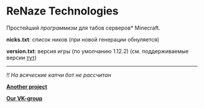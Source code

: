 # ReNaze Technologies
Простейший *программизм* для табов серверов* Minecraft.

**nicks.txt**: список ников (при новой генерации обнуляется)

**version.txt**: версия игры (по умолчанию 1.12.2) (см. поддерживаемые версии [тут](https://github.com/PrismarineJS/mineflayer))

---

*!! На всяческие капчи бот не рассчитан*

[**Another project**](https://github.com/FluffyTale/minecorpfarmer)

[**Our VK-group**](https://vk.com/renaze)
